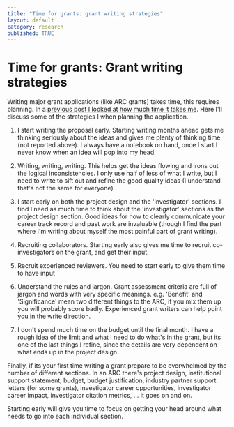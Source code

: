 ```yaml
---
title: "Time for grants: grant writing strategies"
layout: default
category: research
published: TRUE
---
```


# Time for grants: Grant writing strategies

Writing major grant applications (like ARC grants) takes time, this requires planning. In a [previous post I looked at how much time it takes me](/research/2021/10/02/how-long-to-write-a-grant.html). Here I'll discuss some of the strategies I when planning the application.

1. I start writing the proposal early. Starting writing months ahead gets me thinking seriously about the ideas and gives me plenty of thinking time (not reported above). I always have a notebook on hand, once I start I never know when an idea will pop into my head.

2. Writing, writing, writing. This helps get the ideas flowing and irons out the logical inconsistencies. I only use half of less of what I write, but I need to write to sift out and refine the good quality ideas (I understand that's not the same for everyone).

3. I start early on both the project design and the 'investigator' sections. I find I need as much time to think about the 'investigator' sections as the project design section. Good ideas for how to clearly communicate your career track record and past work are invaluable (though I find the part where I'm writing about myself the most painful part of grant writing).

4. Recruiting collaborators. Starting early also gives me time to recruit co-investigators on the grant, and get their input.

5. Recruit experienced reviewers. You need to start early to give them time to have input

6. Understand the rules and jargon. Grant assessment criteria are full of jargon and words with very specific meanings. e.g. 'Benefit' and 'Significance' mean two different things to the ARC, if you mix them up you will probably score badly. Experienced grant writers can help point you in the write direction.

7. I don't spend much time on the budget until the final month. I have a rough idea of the limit and what I need to do what's in the grant, but its one of the last things I refine, since the details are very dependent on what ends up in the project design.

Finally, if its your first time writing a grant prepare to be overwhelmed by the number of different sections. In an ARC there's project design, institutional support statement, budget, budget justification, industry partner support letters (for some grants), investigator career opportunities, investigator career impact, investigator citation metrics, ... it goes on and on.

Starting early will give you time to focus on getting your head around what needs to go into each individual section.
